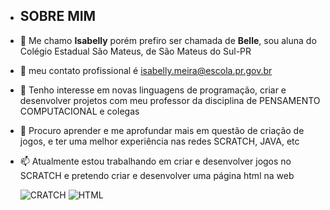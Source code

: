 -  ## SOBRE MIM ##
- 👋  Me chamo **Isabelly** porém prefiro ser chamada de **Belle**, sou aluna do Colégio Estadual São Mateus, de São Mateus do Sul-PR
- 👀 meu contato profissional é isabelly.meira@escola.pr.gov.br
- 🌱 Tenho interesse em novas linguagens de programação, criar e desenvolver projetos com meu professor da disciplina de PENSAMENTO COMPUTACIONAL e colegas
- 💞️ Procuro aprender e me aprofundar mais em questão de criação de jogos, e ter uma melhor experiência nas redes SCRATCH, JAVA, etc
- 📫 Atualmente estou trabalhando em criar e desenvolver jogos no SCRATCH e pretendo criar e desenvolver uma página html na web

  ![CRATCH](https://img.shields.io/badge/Scratch-4D97FF?style=for-the-badge&logo=Scratch&logoColor=white)
  ![HTML](https://img.shields.io/badge/HTML5-E34F26?style=for-the-badge&logo=html5&logoColor=white)
   
